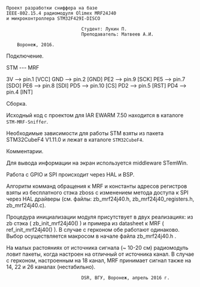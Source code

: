﻿
    Проект разработки сниффера на базе 
    IEEE-802.15.4 радиомодуля Olimex MRF24J40 
    и микроконтроллера STM32F429I-DISCO
    
                                Студент: Лукин П.
                                Преподаватель: Матвеев А.И.
    
		Воронеж, 2016.
    

  Подключение.


STM --- MRF

 3V --> pin.1  [VCC]
GND --> pin.2  [GND]
PE2 --> pin.9  [SCK]
PE5 --> pin.7  [SDO]
PE6 --> pin.8  [SDI]
PD5 --> pin.10 [CS]
PD2 --> pin.5  [RST]
PD4 --> pin.4  [INT]      



  Сборка.
  
Исходный код с проектом для IAR EWARM 7.50 находится в каталоге `STM-MRF-Sniffer`.

Необходимые зависимости для работы STM взяты из пакета STM32CubeF4 V1.11.0 и лежат в каталоге `STM32CubeF4`.



  Комментарии.

Для вывода информации на экран используется middleware STemWin.

Работа с GPIO и SPI происходит через HAL и BSP.

Алгоритм комманд обращения к MRF и константы адресов регистров взяты из бесплатного стэка zboss с изменением метода доступа к SPI через HAL драйверы (см. файлы: zb_mrf24j40.h, zb_mrf24j40_registers.h, zb_mrf24j40.c).

Процедура инициализации модуля присутствует в двух реализациях: из zb стэка ( zb_init_mrf24j40() ) и примера из datasheet к MRF ( ref_init_mrf24j40() ). В случае с герконом обе работают одинаково. Выбор осуществляется макросом в начале файла zb_mrf24j40.h .

На малых растояниях от источника сигнала (~ 10-20 см) радиомодуль ловит пакеты, когда настроен на отличный от источника канал. В случае с герконом, настроенным на 18 канал, MRF принимает сигнал также на 14, 22 и 26 каналах (нестабильно).




                                DSR, ВГУ, Воронеж, апрель 2016 г.